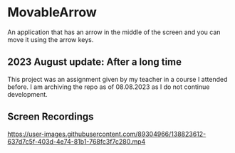 # MovableArrow

An application that has an arrow in the middle of the screen and you can move it using the arrow keys.

## 2023 August update: After a long time

This project was an assignment given by my teacher in a course I attended before. I am archiving the repo as of 08.08.2023 as I do not continue development.

## Screen Recordings

https://user-images.githubusercontent.com/89304966/138823612-637d7c5f-403d-4e74-81b1-768fc3f7c280.mp4
